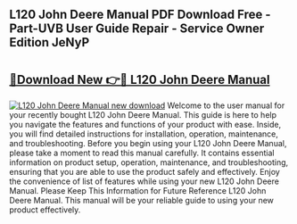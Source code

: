 ## L120 John Deere Manual PDF Download Free - Part-UVB User Guide Repair - Service Owner Edition JeNyP

# <h2><a href="http://bc93013.oget.top/?id=L120+John+Deere+Manual">🔗Download New 👉🔴 L120 John Deere Manual</a></h2>

[![L120 John Deere Manual new download](https://i.imgur.com/5g1atiW.png)](http://bc93013.oget.top/?id=L120+John+Deere+Manual)
Welcome to the user manual for your recently bought L120 John Deere Manual. This guide is here to help you navigate the features and functions of your product with ease. Inside, you will find detailed instructions for installation, operation, maintenance, and troubleshooting. Before you begin using your L120 John Deere Manual, please take a moment to read this manual carefully. It contains essential information on product setup, operation, maintenance, and troubleshooting, ensuring that you are able to use the product safely and effectively. Enjoy the convenience of list of features while using your new L120 John Deere Manual. Please Keep This Information for Future Reference L120 John Deere Manual. This manual will be your reliable guide to using your new product effectively.

